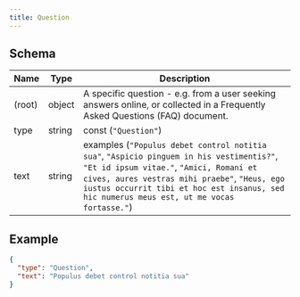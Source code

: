 ```yaml
---
title: Question
---
```

## Schema

| Name | Type | Description |
|---|---|---|
| (root) | object | A specific question - e.g. from a user seeking answers online, or collected in a Frequently Asked Questions (FAQ) document. |
| type | string | const (`"Question"`)  |
| text | string | examples (`"Populus debet control notitia sua"`, `"Aspicio pinguem in his vestimentis?"`, `"Et id ipsum vitae."`, `"Amici, Romani et cives, aures vestras mihi praebe"`, `"Heus, ego iustus occurrit tibi et hoc est insanus, sed hic numerus meus est, ut me vocas fortasse."`)  |

## Example



```json
{
  "type": "Question",
  "text": "Populus debet control notitia sua"
}
```
